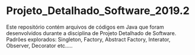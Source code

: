 # Projeto_Detalhado_Software_2019.2
Este repositório contém arquivos de códigos em Java que foram desenvolvidos durante a disciplina de Projeto Detalhado de Software.
Padrões explorados: Singleton, Factory, Abstract Factory, Interator, Observer, Decorator etc.....
